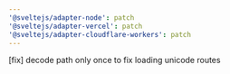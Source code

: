 ```yaml
---
'@sveltejs/adapter-node': patch
'@sveltejs/adapter-vercel': patch
'@sveltejs/adapter-cloudflare-workers': patch
---
```


[fix] decode path only once to fix loading unicode routes
